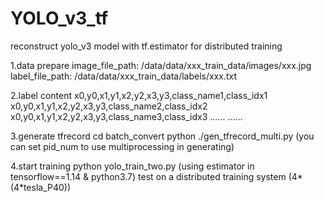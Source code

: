 # YOLO_v3_tf
reconstruct yolo_v3 model with tf.estimator for distributed training

1.data prepare
image_file_path: /data/data/xxx_train_data/images/xxx.jpg
label_file_path: /data/data/xxx_train_data/labels/xxx.txt

2.label content
x0,y0,x1,y1,x2,y2,x3,y3,class_name1,class_idx1
x0,y0,x1,y1,x2,y2,x3,y3,class_name2,class_idx2
x0,y0,x1,y1,x2,y2,x3,y3,class_name3,class_idx3
......
......

3.generate tfrecord
cd batch_convert
python ./gen_tfrecord_multi.py
(you can set pid_num to use multiprocessing in generating)

4.start training
python yolo_train_two.py
(using estimator in tensorflow==1.14 & python3.7)
test on a distributed training system (4*(4*tesla_P40))
